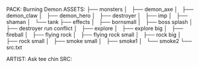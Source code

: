PACK: Burning Demon
ASSETS:
├── monsters
│   ├── demon_axe
│   ├── demon_claw
│   ├── demon_hero
│   ├── destroyer
│   ├── imp
│   ├── shaman
│   └── tank
├── effects
│   ├── bornsmall
│   ├── boss splash
│   ├── destroyer run conflict
│   ├── explore
│   ├── explore big
│   ├── fireball
│   ├── flying rock
│   ├── flying rock small
│   ├── rock big
│   ├── rock small
│   ├── smoke small
│   ├── smoke1
│   └── smoke2
└── src.txt

ARTIST: Ask tee chin
SRC: 

